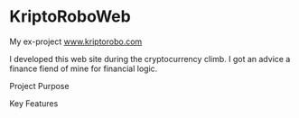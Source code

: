 # KriptoRoboWeb
My ex-project www.kriptorobo.com

I developed this web site during the cryptocurrency climb. I got an advice a finance fiend of mine for financial logic. 

Project Purpose

Key Features

